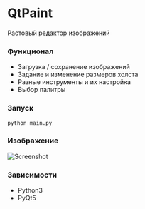 # QtPaint
Растовый редактор изображений

### Функционал
  - Загрузка  / сохранение изображений
  - Задание и изменение размеров холста
  - Разные инструменты и их настройка
  - Выбор палитры

### Запуск 
```
python main.py
```

### Изображение
![Screenshot](Screenshot_1.png)

### Зависимости
- Python3
- PyQt5
